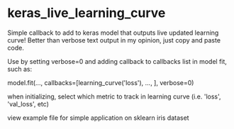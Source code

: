 # keras_live_learning_curve
Simple callback to add to keras model that outputs live updated learning curve!
Better than verbose text output in my opinion, just copy and paste code.


Use by setting verbose=0 and adding callback to callbacks list in model fit, such as:

model.fit(..., callbacks=[learning_curve('loss'), ..., ], verbose=0)


when initializing, select which metric to track in learning curve (i.e. 'loss', 'val_loss', etc)


view example file for simple application on sklearn iris dataset
